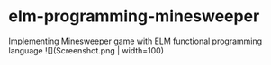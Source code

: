 # elm-programming-minesweeper
Implementing Minesweeper game with ELM functional programming language
![](Screenshot.png | width=100)
